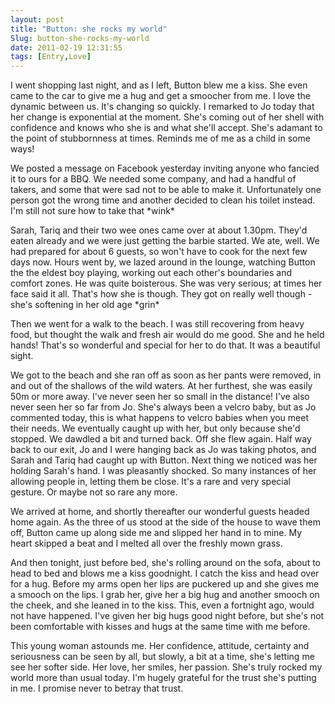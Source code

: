 ```yaml
---
layout: post
title: "Button: she rocks my world"
Slug: button-she-rocks-my-world
date: 2011-02-19 12:31:55
tags: [Entry,Love]
---
```

I went shopping last night, and as I left, Button blew me a kiss. She even came to the car to give me a hug and get a smoocher from me. I love the dynamic between us. It's changing so quickly. I remarked to Jo today that her change is exponential at the moment. She's coming out of her shell with confidence and knows who she is and what she'll accept. She's adamant to the point of stubbornness at times. Reminds me of me as a child in some ways!

We posted a message on Facebook yesterday inviting anyone who fancied it to ours for a BBQ. We needed some company, and had a handful of takers, and some that were sad not to be able to make it. Unfortunately one person got the wrong time and another decided to clean his toilet instead. I'm still not sure how to take that \*wink\*

Sarah, Tariq and their two wee ones came over at about 1.30pm. They'd eaten already and we were just getting the barbie started. We ate, well. We had prepared for about 6 guests, so won't have to cook for the next few days now. Hours went by, we lazed around in the lounge, watching Button the the eldest boy playing, working out each other's boundaries and comfort zones. He was quite boisterous. She was very serious; at times her face said it all. That's how she is though. They got on really well though - she's softening in her old age \*grin\*

Then we went for a walk to the beach. I was still recovering from heavy food, but thought the walk and fresh air would do me good. She and he held hands! That's so wonderful and special for her to do that. It was a beautiful sight.

We got to the beach and she ran off as soon as her pants were removed, in and out of the shallows of the wild waters. At her furthest, she was easily 50m or more away. I've never seen her so small in the distance! I've also never seen her so far from Jo. She's always been a velcro baby, but as Jo commented today, this is what happens to velcro babies when you meet their needs. We eventually caught up with her, but only because she'd stopped. We dawdled a bit and turned back. Off she flew again. Half way back to our exit, Jo and I were hanging back as Jo was taking photos, and Sarah and Tariq had caught up with Button. Next thing we noticed was her holding Sarah's hand. I was pleasantly shocked. So many instances of her allowing people in, letting them be close. It's a rare and very special gesture. Or maybe not so rare any more.

We arrived at home, and shortly thereafter our wonderful guests headed home again. As the three of us stood at the side of the house to wave them off, Button came up along side me and slipped her hand in to mine. My heart skipped a beat and I melted all over the freshly mown grass.

And then tonight, just before bed, she's rolling around on the sofa, about to head to bed and blows me a kiss goodnight. I catch the kiss and head over for a hug. Before my arms open her lips are puckered up and she gives me a smooch on the lips. I grab her, give her a big hug and another smooch on the cheek, and she leaned in to the kiss. This, even a fortnight ago, would not have happened. I've given her big hugs good night before, but she's not been comfortable with kisses and hugs at the same time with me before.

This young woman astounds me. Her confidence, attitude, certainty and seriousness can be seen by all, but slowly, a bit at a time, she's letting me see her softer side. Her love, her smiles, her passion. She's truly rocked my world more than usual today. I'm hugely grateful for the trust she's putting in me. I promise never to betray that trust.
